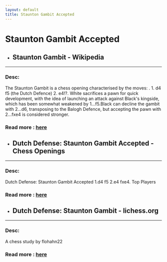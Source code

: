 ```yaml
---
layout: default
title: Staunton Gambit Accepted
---
```

# Staunton Gambit Accepted
- ## **Staunton Gambit - Wikipedia** 

---
### Desc: 
 The Staunton Gambit is a chess opening characterised by the moves: . 1. d4 f5 (the Dutch Defence) 2. e4!?. White sacrifices a pawn for quick development, with the idea of launching an attack against Black's kingside, which has been somewhat weakened by 1...f5.Black can decline the gambit with 2...d6, transposing to the Balogh Defence, but accepting the pawn with 2...fxe4 is considered stronger. 
### Read more : [here](https://en.wikipedia.org/wiki/Staunton_Gambit) 
- ## **Dutch Defense: Staunton Gambit Accepted - Chess Openings** 

---
### Desc: 
 Dutch Defense: Staunton Gambit Accepted 1.d4 f5 2.e4 fxe4. Top Players 
### Read more : [here](https://www.chess.com/openings/Dutch-Defense-Staunton-Gambit-Accepted) 
- ## **Dutch Defense: Staunton Gambit - lichess.org** 

---
### Desc: 
 A chess study by flohahn22 
### Read more : [here](https://lichess.org/study/qEKYZ43s/lJYIIEQP) 


